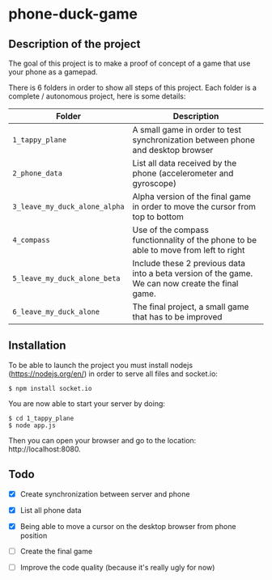 # phone-duck-game

## Description of the project
The goal of this project is to make a proof of concept of a game that use your phone as a gamepad.

There is 6 folders in order to show all steps of this project. Each folder is a complete / autonomous project, here is some details:

| Folder | Description |
| --- | --- |
| `1_tappy_plane` | A small game in order to test synchronization between phone and desktop browser |
| `2_phone_data` | List all data received by the phone (accelerometer and gyroscope) |
| `3_leave_my_duck_alone_alpha` | Alpha version of the final game in order to move the cursor from top to bottom |
| `4_compass` | Use of the compass functionnality of the phone to be able to move from left to right |
| `5_leave_my_duck_alone_beta` | Include these 2 previous data into a beta version of the game. We can now create the final game. |
| `6_leave_my_duck_alone` | The final project, a small game that has to be improved |

## Installation
To be able to launch the project you must install nodejs (https://nodejs.org/en/) in order to serve all files and socket.io:
```
$ npm install socket.io
```

You are now able to start your server by doing:
```
$ cd 1_tappy_plane
$ node app.js
```

Then you can open your browser and go to the location: http://localhost:8080.

## Todo
- [x] Create synchronization between server and phone
- [x] List all phone data
- [x] Being able to move a cursor on the desktop browser from phone position
- [ ] Create the final game
- [ ] Improve the code quality (because it's really ugly for now)

